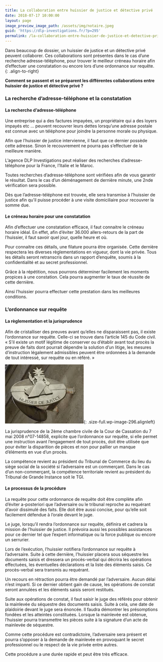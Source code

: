 ```yaml
---
title: La collaboration entre huissier de justice et détective privé
date: 2018-07-17 10:00:00
layout: page
image_preview_image_path: /assets/img/notaire.jpeg
guid: 'https://dlp-investigations.fr/?p=295'
permalink: /la-collaboration-entre-huissier-de-justice-et-detective-prive/
---
```


Dans beaucoup de dossier, un huissier de justice et un d&eacute;tective priv&eacute; peuvent collaborer. Ces collaborations sont pr&eacute;sentes dans le cas d’une recherche adresse-t&eacute;l&eacute;phone, pour trouver le meilleur cr&eacute;neau horaire afin d’effectuer une constatation ou encore lors d’une ordonnance sur requ&ecirc;te.
{: .align-to-right}

**Comment se passent et se pr&eacute;parent les diff&eacute;rentes collaborations entre huissier de justice et d&eacute;tective priv&eacute; ?**

### La recherche d’adresse-t&eacute;l&eacute;phone et la constatation

#### La recherche d’adresse-t&eacute;l&eacute;phone

Une entreprise qui a des factures impay&eacute;es, un propri&eacute;taire qui a des loyers impay&eacute;s etc … peuvent recouvrer leurs dettes lorsqu’une adresse postale est connue avec un t&eacute;l&eacute;phone pour joindre la personne morale ou physique.

Afin que l’huissier de justice intervienne, il faut que ce dernier poss&egrave;de cette adresse. Sinon le recouvrement ne pourra pas s’effectuer de la meilleure mani&egrave;re.

L’agence DLP Investigations peut r&eacute;aliser des recherches d’adresse-t&eacute;l&eacute;phone pour la France, l’Italie et le Maroc.

Toutes recherches d’adresse-t&eacute;l&eacute;phone sont v&eacute;rifi&eacute;es afin de vous garantir le r&eacute;sultat. Dans le cas d’un d&eacute;m&eacute;nagement de derni&egrave;re minute, une 2nde v&eacute;rification sera possible.

D&egrave;s que l’adresse-t&eacute;l&eacute;phone est trouv&eacute;e, elle sera transmise &agrave; l’huissier de justice afin qu’il puisse proc&eacute;der &agrave; une visite domiciliaire pour recouvrer la somme due.

#### Le cr&eacute;neau horaire pour une constatation

Afin d’effectuer une constatation efficace, il faut connaitre le cr&eacute;neau horaire id&eacute;al. En effet, afin d’&eacute;viter 36.000 allers-retours de la part de l’huissier, il faut savoir quel jour, quelle heure et o&ugrave;.

Pour connaitre ces d&eacute;tails, une filature pourra &ecirc;tre organis&eacute;e. Cette derni&egrave;re respectera les diverses r&egrave;glementations en vigueur, dont la vie priv&eacute;e. Tous les d&eacute;tails seront retranscris dans un rapport d’enqu&ecirc;te, soumis &agrave; la confidentialit&eacute; et au secret professionnel.

Gr&acirc;ce &agrave; la r&eacute;p&eacute;tition, nous pourrons d&eacute;terminer facilement les moments propices &agrave; une constation. Cela pourra augmenter le taux de r&eacute;ussite de cette derni&egrave;re.

Ainsi l’huissier pourra effectuer cette prestation dans les meilleures conditions.

### L’ordonnance sur requ&ecirc;te

#### La r&egrave;glementation et la jurisprudence

Afin de cristalliser des preuves avant qu’elles ne disparaissent pas, il existe l’ordonnance sur requ&ecirc;te. Celle-ci se trouve dans l’article 145 du Code civil.<br>&laquo; S’il existe un motif l&eacute;gitime de conserver ou d’&eacute;tablir avant tout proc&egrave;s la preuve de faits dont pourrait d&eacute;pendre la solution d’un litige, les mesures d’instruction l&eacute;galement admissibles peuvent &ecirc;tre ordonn&eacute;es &agrave; la demande de tout int&eacute;ress&eacute;, sur requ&ecirc;te ou en r&eacute;f&eacute;r&eacute;. &raquo;

![](/uploads/images-1.jpeg){: .size-full.wp-image-296.alignleft}

La jurisprudence de la 2&egrave;me chambre civile de la Cour de Cassation du 7 mai 2008 n&deg;07-14858, explicite que l’ordonnance sur requ&ecirc;te, si elle permet une instruction avant l’engagement de tout proc&egrave;s, doit &ecirc;tre utilis&eacute;e que pour &eacute;viter la disparition de pi&egrave;ces et non pour pallier un manque d’&eacute;l&eacute;ments en vue d’un proc&egrave;s.

La comp&eacute;tence revient au pr&eacute;sident du Tribunal de Commerce du lieu du si&egrave;ge social de la soci&eacute;t&eacute; si l’adversaire est un commer&ccedil;ant. Dans le cas d’un non-commer&ccedil;ant, la comp&eacute;tence territoriale revient au pr&eacute;sident du Tribunal de Grande Instance soit le TGI.

#### Le processus de la proc&eacute;dure

La requ&ecirc;te pour cette ordonnance de requ&ecirc;te doit &ecirc;tre compl&egrave;te afin d’&eacute;viter a-posteriori que l’adversaire ou le tribunal reproche au requ&eacute;rant d’avoir dissimul&eacute; des faits. Elle doit &ecirc;tre aussi concise, pour qu’elle soit facilement d&eacute;fendue &agrave; l’orale devant le juge.

Le juge, lorsqu’il rendra l’ordonnance sur requ&ecirc;te, d&eacute;finira et cadrera la mission de l’huissier de justice. Il pr&eacute;voira aussi les possibles assistances pour ce dernier tel que l’expert informatique ou la force publique ou encore un serrurier.

Lors de l’ex&eacute;cution, l’huissier notifiera l’ordonnance sur requ&ecirc;te &agrave; l’adversaire. Suite &agrave; cette derni&egrave;re, l’huissier placera sous s&eacute;questre les documents saisis et dressera un proc&egrave;s-verbal qui d&eacute;crira les op&eacute;rations effectu&eacute;es, les &eacute;ventuelles d&eacute;clarations et la liste des &eacute;l&eacute;ments saisis. Ce proc&egrave;s-verbal sera transmis au requ&eacute;rant.

Un recours en r&eacute;traction pourra &ecirc;tre demand&eacute; par l’adversaire. Aucun d&eacute;lai n’est imparti. Si ce dernier obtient gain de cause, les op&eacute;rations de constat seront annul&eacute;es et les &eacute;l&eacute;ments saisis seront restitu&eacute;s.

Suite aux op&eacute;rations de constat, il faut saisir le juge des r&eacute;f&eacute;r&eacute;s pour obtenir la mainlev&eacute;e du s&eacute;questre des documents saisis. Suite &agrave; cela, une date de plaidoirie devant le juge sera &eacute;nonc&eacute;e. Il faudra d&eacute;montrer les pr&eacute;somptions fond&eacute;es et les atteintes constitu&eacute;es. Lorsque la mainlev&eacute;e est obtenue, l’huissier pourra transmettre les pi&egrave;ces suite &agrave; la signature d’un acte de mainlev&eacute;e de s&eacute;questre.

Comme cette proc&eacute;dure est contradictoire, l’adversaire sera pr&eacute;sent et pourra s’opposer &agrave; la demande de mainlev&eacute;e en provoquant le secret professionnel ou le respect de la vie priv&eacute;e entre autres.

Cette proc&eacute;dure a une dur&eacute;e rapide et peut &ecirc;tre tr&egrave;s efficace.